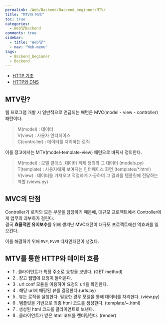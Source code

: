 ```yaml
---
permalink: /Web/Backend/Backend_beginner/MTV/
title: "MTV와 MVC"
toc: true
categories:
  - Web🐮Backend
comments: true
sidebar:
  - title: "Web🐮"
  - nav: "Web-menu"
tags:
  - Backend_beginner
  - Backend
---
```


- [HTTP 기초](https://chanyoung-dev.github.io/CS/Network/Basic/)
- [HTTP와 DNS](https://chanyoung-dev.github.io/CS/Network/HTTP/)

## MTV란?

웹 프로그램 개발 시 일반적으로 언급되는 패턴은 MVC(model - view - controller) 패턴이다.  
>M(model) : 데이터   
>V(view) : 사용자 인터페이스  
>C(controller) : 데이터를 처리하는 로직   


이를 쟝고에서는 MTV(model-template-view) 패턴으로 바꿔서 정의한다.



> M(model) : 모델 클래스, 데이터 객체 정의와 그 데이터 (models.py)  
> T(template) : 사용자에게 보여지는 인터페이스 화면 (templates/*.html)  
> V(view) : 데이터를 가져오고 적절하게 가공하여 그 결과를 템플릿에 전달하는 역할 (views.py)  


## MVC의 단점
Controller가 로직의 모든 부분을 담당하기 때문에, 대규모 프로젝트에서 Controller에게 업무의 과부하가 걸린다.  
결국 **효율적인 유지보수**를 위해 생겨난 MVC패턴이 대규모 프로젝트에선 역효과를 일으킨다.

이를 해결하기 위해 `MVP`, `MVVM` 디자인패턴이 생겼다.

## MTV를 통한 HTTP와 데이터 흐름


- 1 . 클라이언트가 특정 주소로 요청을 보낸다. (GET method)
- 2 . 쟝고 웹앱에 요청이 들어온다.
- 3 . url conf 모듈을 이용하여 요청의 url을 확인한다. 
- 4 . 해당 url에 매핑된 뷰를 결정한다.(urls.py) 
- 5 . 뷰는 로직을 실행한다. 필요한 경우 모델을 통해 데이터를 처리한다. (view.py)
- 6 . 템플릿을 기반으로 최종 html 코드를 생성한다. (template/~.html)
- 7 . 생성된 html 코드를 클라이언트로 보낸다.
- 8 . 클라이언트가 받은 html 코드를 렌더링한다. (render)


